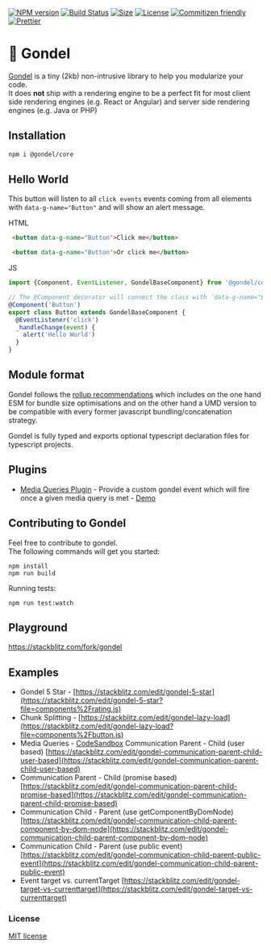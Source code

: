 [![NPM version][npm-image]][npm-url] 
[![Build Status][travis-image]][travis-url]
[![Size][size-image]][size-url]
[![License][license-image]][license-url] 
[![Commitizen friendly][commitizen-image]][commitizen-url] 
[![Prettier](https://img.shields.io/badge/Code%20Style-Prettier-green.svg)](https://github.com/prettier/prettier)

# 🚡 Gondel

[Gondel](https://en.wikipedia.org/wiki/Gondola) is a tiny (2kb) non-intrusive library to help you modularize your code.  
It does **not** ship with a rendering engine to be a perfect fit for most client side rendering engines (e.g. React or Angular) and server side rendering engines (e.g. Java or PHP)

## Installation

```bash
npm i @gondel/core
```

## Hello World

This button will listen to all `click events` events coming from all elements with `data-g-name="Button"` and will
show an alert message.

HTML

```html
 <button data-g-name="Button">Click me</button>

 <button data-g-name="Button">Or click me</button>
```

JS

```js
import {Component, EventListener, GondelBaseComponent} from '@gondel/core';

// The @Component decorator will connect the class with `data-g-name="Button"` elements.
@Component('Button')
export class Button extends GondelBaseComponent {
  @EventListener('click') 
  _handleChange(event) {
    alert('Hello World')
  }
}
```

## Module format 

Gondel follows the [rollup recommendations](https://github.com/rollup/rollup/wiki/pkg.module) which includes on the one hand ESM for bundle size optimisations and on the other hand a UMD version to be compatible with every former javascript bundling/concatenation strategy.

Gondel is fully typed and exports optional typescript declaration files for typescript projects.

## Plugins

- [Media Queries Plugin](https://github.com/namics/gondel/tree/master/packages/plugins/media-queries) - Provide a custom gondel event which will fire once a given media query is met - [Demo](https://stackblitz.com/edit/gondel-media-query?file=components%2Fbutton.js)

## Contributing to Gondel

Feel free to contribute to gondel.  
The following commands will get you started:

```
npm install
npm run build
```

Running tests:

```
npm run test:watch
```

## Playground

https://stackblitz.com/fork/gondel

## Examples

+ Gondel 5 Star - [https://stackblitz.com/edit/gondel-5-star](https://stackblitz.com/edit/gondel-5-star?file=components%2Frating.js)
+ Chunk Splitting - [https://stackblitz.com/edit/gondel-lazy-load](https://stackblitz.com/edit/gondel-lazy-load?file=components%2Fbutton.js)
+ Media Queries - [CodeSandbox](https://codesandbox.io/s/github/namics/gondel/tree/master/examples/media-query-plugin)
 Communication Parent - Child (user based) [https://stackblitz.com/edit/gondel-communication-parent-child-user-based](https://stackblitz.com/edit/gondel-communication-parent-child-user-based)
+ Communication Parent - Child (promise based) [https://stackblitz.com/edit/gondel-communication-parent-child-promise-based](https://stackblitz.com/edit/gondel-communication-parent-child-promise-based)
+ Communication Child - Parent (use getComponentByDomNode) [https://stackblitz.com/edit/gondel-communication-child-parent-component-by-dom-node](https://stackblitz.com/edit/gondel-communication-child-parent-component-by-dom-node)
+ Communication Child - Parent (use public event) [https://stackblitz.com/edit/gondel-communication-child-parent-public-event](https://stackblitz.com/edit/gondel-communication-child-parent-public-event)
+ Event target vs. currentTarget [https://stackblitz.com/edit/gondel-target-vs-currenttarget](https://stackblitz.com/edit/gondel-target-vs-currenttarget)

### License

[MIT license](http://opensource.org/licenses/MIT)

[npm-image]: https://badge.fury.io/js/%40gondel%2Fcore.svg
[npm-url]: https://npmjs.org/package/@gondel/core
[travis-image]: https://travis-ci.org/namics/gondel.svg?branch=master
[travis-url]: https://travis-ci.org/namics/gondel
[license-image]: https://img.shields.io/badge/license-MIT-green.svg
[license-url]: http://opensource.org/licenses/MIT
[commitizen-image]: https://img.shields.io/badge/commitizen-friendly-brightgreen.svg
[commitizen-url]: http://commitizen.github.io/cz-cli/
[size-image]: http://img.badgesize.io/namics/gondel/master/packages/core/dist/gondel.es5.min.js.svg?compression=gzip&label=gzip%20size
[size-url]: https://unpkg.com/@gondel/core/dist/gondel.es5.min.js
